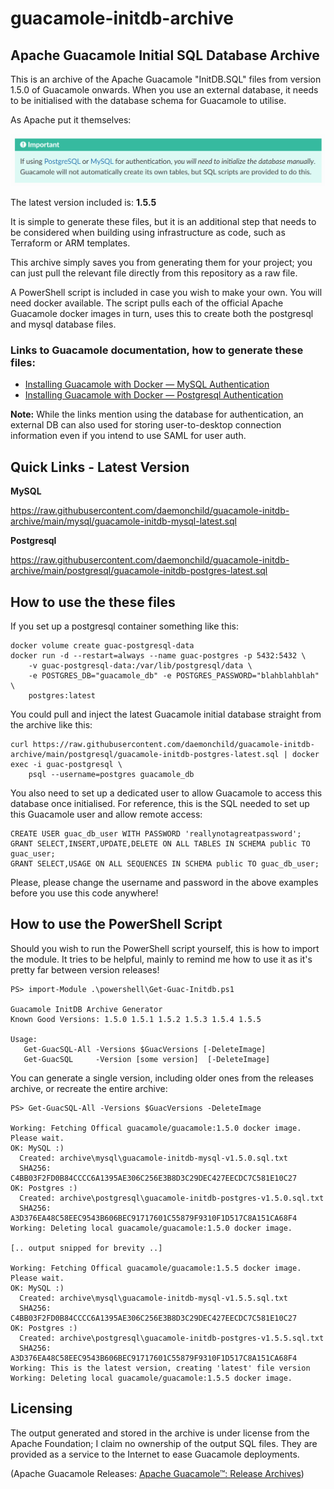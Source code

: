 
# guacamole-initdb-archive
## Apache Guacamole Initial SQL Database Archive

 This is an archive of the Apache Guacamole "InitDB.SQL" files from version 1.5.0 of Guacamole onwards. When you use an external database, it needs to be initialised with the database schema for Guacamole to utilise.

As Apache put it themselves:

![Apache's Note](https://github.com/daemonchild/guacamole-initdb-archive/blob/main/docs/apache-important-note.png)
 
The latest version included is: **1.5.5**

It is simple to generate these files, but it is an additional step that needs to be considered when building using infrastructure as code, such as Terraform or ARM templates.

This archive simply saves you from generating them for your project; you can just pull the relevant file directly from this repository as a raw file.

A PowerShell script is included in case you wish to make your own. You will need docker available. The script pulls each of the official Apache Guacamole docker images in turn, uses this to create both the postgresql and mysql database files.

### Links to Guacamole documentation, how to generate these files:
- [Installing Guacamole with Docker — MySQL Authentication](https://guacamole.apache.org/doc/gug/guacamole-docker.html#mysql-authentication)
- [Installing Guacamole with Docker — Postgresql Authentication](https://guacamole.apache.org/doc/gug/guacamole-docker.html#postgresql-authentication)

**Note:**
While the links mention using the database for authentication, an external DB can also used for storing user-to-desktop connection information even if you intend to use SAML for user auth.





## Quick Links - Latest Version

**MySQL**

https://raw.githubusercontent.com/daemonchild/guacamole-initdb-archive/main/mysql/guacamole-initdb-mysql-latest.sql


**Postgresql**

https://raw.githubusercontent.com/daemonchild/guacamole-initdb-archive/main/postgresql/guacamole-initdb-postgres-latest.sql

 

## How to use the these files

If you set up a postgresql container something like this:

```
docker volume create guac-postgresql-data
docker run -d --restart=always --name guac-postgres -p 5432:5432 \
	-v guac-postgresql-data:/var/lib/postgresql/data \
	-e POSTGRES_DB="guacamole_db" -e POSTGRES_PASSWORD="blahblahblah" \
	postgres:latest
```

You could pull and inject the latest Guacamole initial database straight from the archive like this:
```
curl https://raw.githubusercontent.com/daemonchild/guacamole-initdb-archive/main/postgresql/guacamole-initdb-postgres-latest.sql | docker exec -i guac-postgresql \ 
	psql --username=postgres guacamole_db
```

You also need to set up a dedicated user to allow Guacamole to access this database once initialised. For reference, this is the SQL needed to set up this Guacamole user and allow remote access:
```
CREATE USER guac_db_user WITH PASSWORD 'reallynotagreatpassword';
GRANT SELECT,INSERT,UPDATE,DELETE ON ALL TABLES IN SCHEMA public TO guac_user;
GRANT SELECT,USAGE ON ALL SEQUENCES IN SCHEMA public TO guac_db_user;
```
Please, please change the username and password in the above examples before you use this code anywhere!


## How to use the PowerShell Script
Should you wish to run the PowerShell script yourself, this is how to import the module. It tries to be helpful, mainly to remind me how to use it as it's pretty far between version releases!

```
PS> import-Module .\powershell\Get-Guac-Initdb.ps1

Guacamole InitDB Archive Generator
Known Good Versions: 1.5.0 1.5.1 1.5.2 1.5.3 1.5.4 1.5.5

Usage: 
   Get-GuacSQL-All -Versions $GuacVersions [-DeleteImage]
   Get-GuacSQL     -Version [some version]  [-DeleteImage]
```
You can generate a single version, including older ones from the releases archive, or recreate the entire archive:
```
PS> Get-GuacSQL-All -Versions $GuacVersions -DeleteImage

Working: Fetching Offical guacamole/guacamole:1.5.0 docker image. Please wait.
OK: MySQL :)
  Created: archive\mysql\guacamole-initdb-mysql-v1.5.0.sql.txt
  SHA256: C4BB03F2FD0B84CCCC6A1395AE306C256E3B8D3C29DEC427EECDC7C581E10C27
OK: Postgres :)
  Created: archive\postgresql\guacamole-initdb-postgres-v1.5.0.sql.txt
  SHA256: A3D376EA48C58EEC9543B606BEC91717601C55879F9310F1D517C8A151CA68F4
Working: Deleting local guacamole/guacamole:1.5.0 docker image.

[.. output snipped for brevity ..]

Working: Fetching Offical guacamole/guacamole:1.5.5 docker image. Please wait.
OK: MySQL :)
  Created: archive\mysql\guacamole-initdb-mysql-v1.5.5.sql.txt
  SHA256: C4BB03F2FD0B84CCCC6A1395AE306C256E3B8D3C29DEC427EECDC7C581E10C27
OK: Postgres :)
  Created: archive\postgresql\guacamole-initdb-postgres-v1.5.5.sql.txt
  SHA256: A3D376EA48C58EEC9543B606BEC91717601C55879F9310F1D517C8A151CA68F4
Working: This is the latest version, creating 'latest' file version
Working: Deleting local guacamole/guacamole:1.5.5 docker image.   

```



## Licensing
The output generated and stored in the archive is under license from the Apache Foundation; I claim no ownership of the output SQL files. They are provided as a service to the Internet to ease Guacamole deployments. 

(Apache Guacamole Releases: [Apache Guacamole™: Release Archives](https://guacamole.apache.org/releases/))